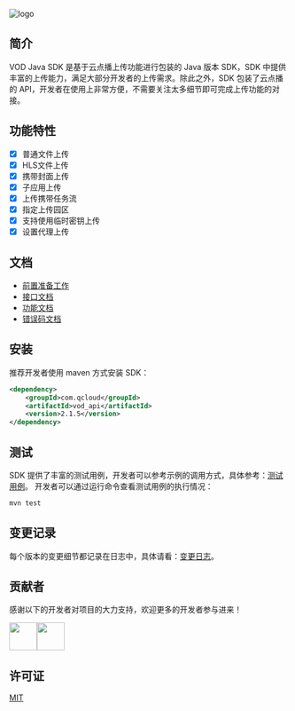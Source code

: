 ![logo](https://main.qcloudimg.com/raw/83708ee18544f80d54c99c6b8ad358fe.jpg)
## 简介
VOD Java SDK 是基于云点播上传功能进行包装的 Java 版本 SDK，SDK 中提供丰富的上传能力，满足大部分开发者的上传需求。除此之外，SDK 包装了云点播的 API，开发者在使用上非常方便，不需要关注太多细节即可完成上传功能的对接。

## 功能特性
* [x] 普通文件上传
* [x] HLS文件上传
* [x] 携带封面上传
* [x] 子应用上传
* [x] 上传携带任务流
* [x] 指定上传园区
* [x] 支持使用临时密钥上传
* [x] 设置代理上传

## 文档
- [前置准备工作](https://cloud.tencent.com/document/product/266/9759#.E5.89.8D.E6.8F.90.E6.9D.A1.E4.BB.B6)
- [接口文档](https://cloud.tencent.com/document/product/266/10276#.E6.8E.A5.E5.8F.A3.E6.8F.8F.E8.BF.B0)
- [功能文档](https://cloud.tencent.com/document/product/266/10276#.E7.AE.80.E5.8D.95.E4.B8.8A.E4.BC.A0)
- [错误码文档](https://cloud.tencent.com/document/product/266/10276#.E9.94.99.E8.AF.AF.E7.A0.81.E8.A1.A8)

## 安装
推荐开发者使用 maven 方式安装 SDK：
```xml
<dependency>
    <groupId>com.qcloud</groupId>
    <artifactId>vod_api</artifactId>
    <version>2.1.5</version>
</dependency>
```

## 测试
SDK 提供了丰富的测试用例，开发者可以参考示例的调用方式，具体参考：[测试用例](https://github.com/tencentyun/vod-java-sdk/blob/master/src/test/java/com/qcloud/vod/VodUploadClientTest.java)。
开发者可以通过运行命令查看测试用例的执行情况：
```xml
mvn test
```

## 变更记录
每个版本的变更细节都记录在日志中，具体请看：[变更日志](https://github.com/tencentyun/vod-java-sdk/releases)。

## 贡献者
感谢以下的开发者对项目的大力支持，欢迎更多的开发者参与进来！

<a href="https://github.com/xujianguo"><img width=50 height=50 src="https://avatars1.githubusercontent.com/u/7297536?s=60&v=4" /></a><a href="https://github.com/soulhdb"><img width=50 height=50 src="https://avatars3.githubusercontent.com/u/5770953?s=60&v=4" /></a>

## 许可证
[MIT](https://github.com/tencentyun/vod-java-sdk/blob/master/LICENSE)